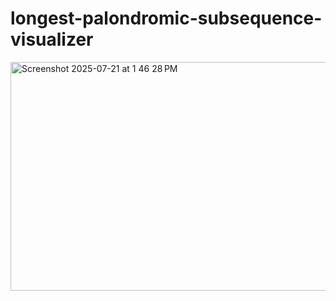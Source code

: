 # longest-palondromic-subsequence-visualizer

<img width="577" height="366" alt="Screenshot 2025-07-21 at 1 46 28 PM" src="https://github.com/user-attachments/assets/b779ebc9-51ee-4172-821d-70166c5a9555" />
